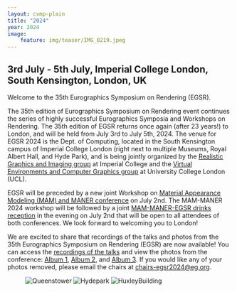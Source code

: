 ```yaml
---
layout: cvmp-plain
title: "2024"
year: 2024
image:
    feature: img/teaser/IMG_0219.jpeg
---
```

## 3rd July - 5th July, Imperial College London, South Kensington, London, UK

Welcome to the 35th Eurographics Symposium on Rendering (EGSR).

The 35th edition of Eurographics Symposium on Rendering event continues the series of highly successful Eurographics Symposia and Workshops on Rendering. The 35th edition of EGSR returns once again (after 23 years!) to London, and will be held from July 3rd to July 5th, 2024. The venue for EGSR 2024 is the Dept. of Computing, located in the South Kensington campus of Imperial College London (right next to multiple Museums, Royal Albert Hall, and Hyde Park), and is being jointly organized by the <a href="https://wp.doc.ic.ac.uk/rgi/">Realistic Graphics and Imaging group</a>
at Imperial College and the <a href="http://vecg.cs.ucl.ac.uk/">Virtual Environments and Computer Graphics group</a>
 at University College London (UCL). 
 
 EGSR will be preceded by a new joint Workshop on <a href="/MAM-MANER Workshop">Material Appearance Modeling (MAM) and MANER conference</a> on July 2nd. The MAM-MANER 2024 workshop will be followed by a joint <a href="/social">MAM-MANER-EGSR drinks reception</a> in the evening on July 2nd that will be open to all attendees of both conferences. We look forward to welcoming you to London!
 
 
We are excited to share that recordings of the talks and photos from the 35th Eurographics Symposium on Rendering (EGSR) are now available! You can access the <a href="https://youtube.com/@egsr2024?si=UaBpKbSkrktigTga">recordings of the talks</a> and view the photos from the conference: <a href="https://photos.app.goo.gl/XGvLWk1Z7pnm4PrG9">Album 1</a>, <a href="https://photos.app.goo.gl/S2VG3nMe26aRzE39A">Album 2</a>, and <a href="https://photos.app.goo.gl/XGvLWk1Z7pnm4PrG9">Album 3</a>. If you would like any of your photos removed, please email the chairs at <chairs-egsr2024@eg.org>.


<!-- featured images -->
<figure class="top3" >
    <img class="col-xs-12 col-sm-4" src="{{site.url}}/img/2024/egsr/queenstower.jpg" alt="Queenstower">
    <img class="col-xs-12 col-sm-4" src="{{site.url}}/img/2024/egsr/hydepark.jpg" alt="Hydepark">
    <img class="col-xs-12 col-sm-4" src="{{site.url}}/img/2024/egsr/Huxley.jpg" alt="HuxleyBuilding">
</figure>
